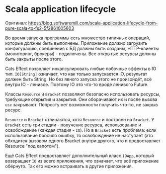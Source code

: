 # Scala application lifecycle

Оригинал: https://blog.softwaremill.com/scala-application-lifecycle-from-pure-scala-to-fs2-5f2861005603

Во время запуска программы есть множество типичных операций, которые должны быть выполнены. Приложение должно загрузить конфигурацию, соединения с БД должны быть созданы, HTTP-клиенты (мониторинг, брокеры) - подключены. Все открытые ресурсы должны быть закрыты после этого.

Cats Effect позволяет инкапсулировать любые побочные эффекты в IO тип. `IO[String]` означает, что как только запускается IO, результат должен быть String. Но без явного запуска этого не произойдёт, всё внутри IO - ленивое. Поэтому IO это что-то вроде ленивого Future. 

Классы `Resource` и `Bracket` позволяют безопасно использовать ресурсы, требующие открытия и закрытия. Они оборачивают их и после вызова `use` закрывают. Попросту нет возможности получить что-то, не закрыв ресурс.

`Resource` и `Bracket` отличаются, хотя `Resource` и построен на `Bracket`. У `Bracket` есть три стадии - получение ресурса, использование и освобождение (каждая стадия - `IO`). Но в `Bracket` есть проблема: если использование бросило ошибку, то освобождение не наступает (это обходится вызовом одного Bracket внутри другого, что и предоставляет Resource "под капотом"). 

Ещё Cats Effect предоставляет дополнительный класс `IOApp`, который возвращает `IO` из всего приложения, что означает, что всё приложение обёрнуто. Так его можно встраивать в другие приложения.